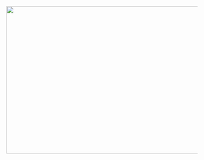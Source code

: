 <div id="header" align="center">
<a href="https://www.tumblr.com/sarcophagid/754755303272300545/a-couple-of-silly-ithaqua-doodles?source=share">
  <img src="https://64.media.tumblr.com/c4b4d51f552962cb87e56266b383df85/94fddc097123d940-5a/s1280x1920/d2b16e6209ea6177cdd9dcf8f5ae00b56b507a15.jpg" alt=" " width="537" height="389">
</a>
